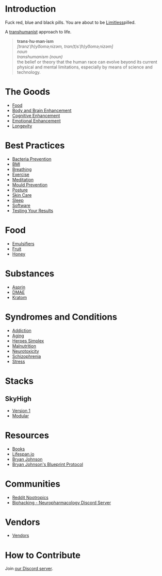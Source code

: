 # Introduction

Fuck red, blue and black pills. You are about to be [Limitless](https://en.wikipedia.org/wiki/Limitless_(film))pilled.

A [transhumanist](https://en.wikipedia.org/wiki/Transhumanism) approach to life.

> **trans·hu·man·ism**  
> *[tranzˈ(h)yo͞oməˌnizəm, tran(t)sˈ(h)yo͞oməˌnizəm]*  
> *noun*  
> *transhumanism (noun)*  
> the belief or theory that the human race can evolve beyond its current physical and mental limitations, especially by means of science and technology.  

# The Goods
- [Food](Food.md)
- [Body and Brain Enhancement](Body%20and%20Brain%20Enhancement.md)
- [Cognitive Enhancement](Cognitive%20Enhancement.md)
- [Emotional Enhancement](Emotional%20Enhancement.md)
- [Longevity](Conditions%20and%20Syndromes/Aging.md)

# Best Practices
- [Bacteria Prevention](Best%20Practices/Bacteria%20Prevention.md)
- [BMI](Best%Practices/BMI.md)
- [Breathing](Best%Practices/Breathing.md)
- [Exercise](Best%Practices/Exercise.md)
- [Meditation](Best%Practices/Meditation.md)
- [Mould Prevention](Best%Practices/Mould%20Prevention.md)
- [Posture](Best%Practices/Posture.md)
- [Skin Care](Best%Practices/Skin%20Care.md)
- [Sleep](Best%Practices/Sleep.md)
- [Software](Best%Practices/Software.md)
- [Testing Your Results](Best%20Practices/Testing%20Your%20Results.md)

# Food
- [Emulsifiers](Food/Emulsifiers.md)
- [Fruit](Food/Fruit.md)
- [Honey](Food/Honey.md)

# Substances
- [Asprin](Substances/Asprin.md)
- [DMAE](Substances/DMAE.md)
- [Kratom](Substances/Kratom.md)

# Syndromes and Conditions
- [Addiction](Conditions%20and%20Syndromes/Addiction.md)
- [Aging](Conditions%20and%20Syndromes/Aging.md)
- [Herpes Simplex](Conditions%20and%20Syndromes/Herpes%20Simplex.md)
- [Malnutrition](Conditions%20and%20Syndromes/Malnutrition.md)
- [Neurotoxicity](Conditions%20and%20Syndromes/Neurotoxicity.md)
- [Schizophrenia](Conditions%20and%20Syndromes/Schizophrenia.md)
- [Stress](Conditions%20and%20Syndromes/Stress.md)

# Stacks
## SkyHigh
- [Version 1](Stacks/SkyHigh.md)
- [Modular](Stacks/SkyHigh%20Modular.md)

# Resources
- [Books](Books.md)
- [Lifespan.io](https://www.lifespan.io/)
- [Bryan Johnson](https://en.wikipedia.org/wiki/Bryan_Johnson#Project_Blueprint)
- [Bryan Johnson's Blueprint Protocol](https://protocol.bryanjohnson.com)

# Communities
- [Reddit Nootropics](https://www.reddit.com/r/Nootropics/)
- [Biohacking - Neuropharmacology Discord Server](https://discord.gg/BsZSPrve)

# Vendors
- [Vendors](Vendors.md)

# How to Contribute
Join [our Discord server](https://discord.gg/j43t5jAv).